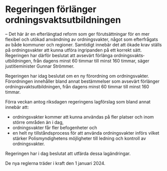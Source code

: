 # Regeringen förlänger ordningsvaktsutbildningen

– Det här är en efterlängtad reform som ger förutsättningar för en mer flexibel och utökad användning av ordningsvakter, något som efterfrågats av både kommuner och regioner. Samtidigt innebär det att ökade krav ställs på ordningsvakter att kunna utföra ingripanden på ett korrekt sätt. Regeringen har därför beslutat att avsevärt förlänga ordningsvakts­utbildningen, från dagens minst 60 timmar till minst 160 timmar, säger justitieminister Gunnar Strömmer.

Regeringen har idag beslutat om en ny förordning om ordningsvakter. Förordningen innehåller bland annat bestämmelser som avsevärt förlänger ordningsvaktsutbildningen, från dagens minst 60 timmar till minst 160 timmar.

Förra veckan antog riksdagen regeringens lagförslag som bland annat innebär att:

* ordningsvakter kommer att kunna användas på fler platser och inom större områden än i dag,
* ordningsvakter får fler befogenheter och
* en helt ny tillståndsprocess för att använda ordningsvakter införs vilket stärker Polismyndighetens möjligheter till ledning och kontroll av ordningsvakter.

Regeringen har i dag beslutat att utfärda dessa lagändringar.

De nya reglerna träder i kraft den 1 januari 2024\.
